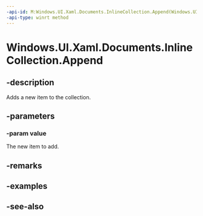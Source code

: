 ```yaml
---
-api-id: M:Windows.UI.Xaml.Documents.InlineCollection.Append(Windows.UI.Xaml.Documents.Inline)
-api-type: winrt method
---
```


<!-- Method syntax
public void Append(Windows.UI.Xaml.Documents.Inline value)
-->

# Windows.UI.Xaml.Documents.InlineCollection.Append

## -description
Adds a new item to the collection.



## -parameters
### -param value
The new item to add.

## -remarks

## -examples

## -see-also
